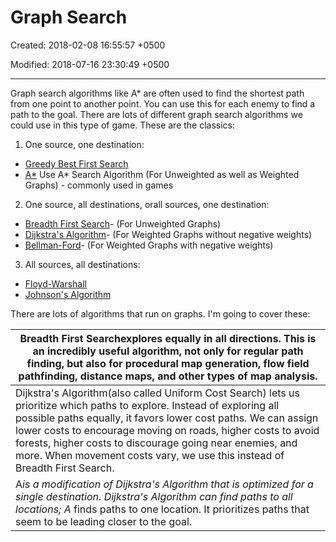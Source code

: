 # Graph Search

Created: 2018-02-08 16:55:57 +0500

Modified: 2018-07-16 23:30:49 +0500

---

Graph search algorithms like A* are often used to find the shortest path from one point to another point. You can use this for each enemy to find a path to the goal. There are lots of different graph search algorithms we could use in this type of game. These are the classics:

1.  One source, one destination:
-   [Greedy Best First Search](http://en.wikipedia.org/wiki/Best_first_search)
-   [A*](http://en.wikipedia.org/wiki/A*_search_algorithm) Use A* Search Algorithm (For Unweighted as well as Weighted Graphs) - commonly used in games

2.  One source, all destinations, orall sources, one destination:
-   [Breadth First Search](http://en.wikipedia.org/wiki/Breadth_first_search)- (For Unweighted Graphs)
-   [Dijkstra's Algorithm](http://en.wikipedia.org/wiki/Dijkstra%27s_algorithm)- (For Weighted Graphs without negative weights)
-   [Bellman-Ford](http://en.wikipedia.org/wiki/Bellman%E2%80%93Ford_algorithm)- (For Weighted Graphs with negative weights)

3.  All sources, all destinations:
-   [Floyd-Warshall](http://en.wikipedia.org/wiki/Floyd%E2%80%93Warshall_algorithm)
-   [Johnson's Algorithm](http://en.wikipedia.org/wiki/Johnson%27s_algorithm)

There are lots of algorithms that run on graphs. I'm going to cover these:

| Breadth First Searchexplores equally in all directions. This is an incredibly useful algorithm, not only for regular path finding, but also for procedural map generation, flow field pathfinding, distance maps, and other types of map analysis.                                                                                                                                                   |
|------------------------------------------------------------------------|
| Dijkstra's Algorithm(also called Uniform Cost Search) lets us prioritize which paths to explore. Instead of exploring all possible paths equally, it favors lower cost paths. We can assign lower costs to encourage moving on roads, higher costs to avoid forests, higher costs to discourage going near enemies, and more. When movement costs vary, we use this instead of Breadth First Search. |
| A*is a modification of Dijkstra's Algorithm that is optimized for a single destination. Dijkstra's Algorithm can find paths to all locations; A* finds paths to one location. It prioritizes paths that seem to be leading closer to the goal.                                                                                                                                                     |
